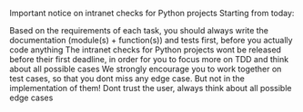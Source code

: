 Important notice on intranet checks for Python projects
Starting from today:

Based on the requirements of each task, you should always write the documentation (module(s) + function(s)) and tests first, before you actually code anything
The intranet checks for Python projects wont be released before their first deadline, in order for you to focus more on TDD and think about all possible cases
We strongly encourage you to work together on test cases, so that you dont miss any edge case. But not in the implementation of them!
Dont trust the user, always think about all possible edge cases